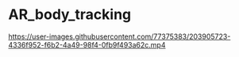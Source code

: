 # AR_body_tracking


https://user-images.githubusercontent.com/77375383/203905723-4336f952-f6b2-4a49-98f4-0fb9f493a62c.mp4

